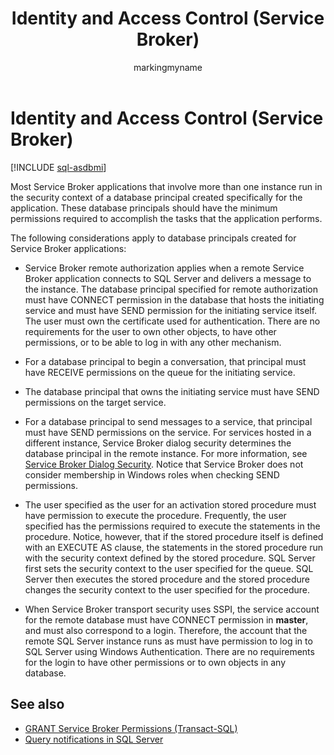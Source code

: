 ﻿---
title: Identity and Access Control (Service Broker)
description: "Most Service Broker applications that involve more than one instance run in the security context of a database principal created specifically for the application."
ms.prod: sql
ms.technology: configuration
ms.topic: conceptual
author: markingmyname
ms.author: maghan
ms.reviewer: mikeray
ms.date: "03/30/2022"
---

# Identity and Access Control (Service Broker)

[!INCLUDE [sql-asdbmi](../../includes/applies-to-version/sql-asdbmi.md)]

Most Service Broker applications that involve more than one instance run in the security context of a database principal created specifically for the application. These database principals should have the minimum permissions required to accomplish the tasks that the application performs.

The following considerations apply to database principals created for Service Broker applications:

- Service Broker remote authorization applies when a remote Service Broker application connects to SQL Server and delivers a message to the instance. The database principal specified for remote authorization must have CONNECT permission in the database that hosts the initiating service and must have SEND permission for the initiating service itself. The user must own the certificate used for authentication. There are no requirements for the user to own other objects, to have other permissions, or to be able to log in with any other mechanism.

- For a database principal to begin a conversation, that principal must have RECEIVE permissions on the queue for the initiating service.

- The database principal that owns the initiating service must have SEND permissions on the target service.

- For a database principal to send messages to a service, that principal must have SEND permissions on the service. For services hosted in a different instance, Service Broker dialog security determines the database principal in the remote instance. For more information, see [Service Broker Dialog Security](service-broker-dialog-security.md). Notice that Service Broker does not consider membership in Windows roles when checking SEND permissions.

- The user specified as the user for an activation stored procedure must have permission to execute the procedure. Frequently, the user specified has the permissions required to execute the statements in the procedure. Notice, however, that if the stored procedure itself is defined with an EXECUTE AS clause, the statements in the stored procedure run with the security context defined by the stored procedure. SQL Server first sets the security context to the user specified for the queue. SQL Server then executes the stored procedure and the stored procedure changes the security context to the user specified for the procedure.

- When Service Broker transport security uses SSPI, the service account for the remote database must have CONNECT permission in **master**, and must also correspond to a login. Therefore, the account that the remote SQL Server instance runs as must have permission to log in to SQL Server using Windows Authentication. There are no requirements for the login to have other permissions or to own objects in any database.

## See also

- [GRANT Service Broker Permissions (Transact-SQL)](../../t-sql/statements/grant-service-broker-permissions-transact-sql.md)
- [Query notifications in SQL Server](../../connect/ado-net/sql/query-notifications-sql-server.md)
